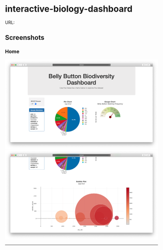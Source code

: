 # interactive-biology-dashboard

URL: 

## Screenshots

### Home

![](images/screenshot_1.png)
![](images/screenshot_2.png)


---

